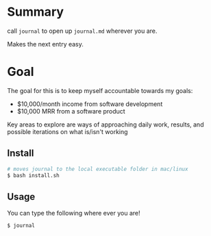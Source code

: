 # Summary
call `journal` to open up `journal.md` wherever you are. 

Makes the next entry easy.
# Goal
The goal for this is to keep myself accountable towards my goals:
- $10,000/month income from software development
- $10,000 MRR from a software product

Key areas to explore are ways of approaching daily work, results, and possible iterations on what is/isn't working

## Install
```bash
# moves journal to the local executable folder in mac/linux
$ bash install.sh
```

## Usage
You can type the following where ever you are!
```bash
$ journal
```

